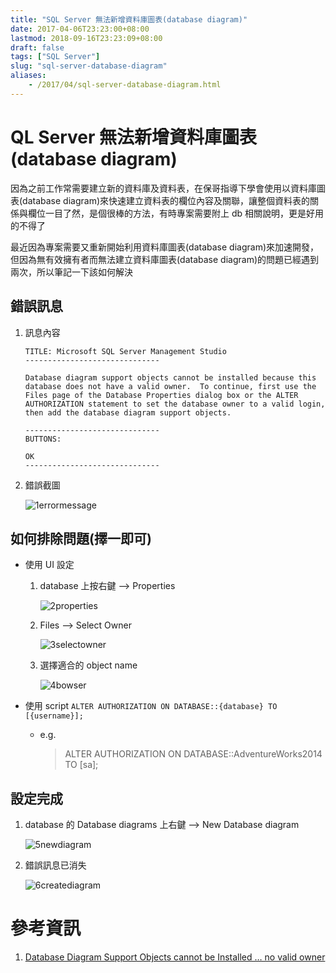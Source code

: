 ```yaml
---
title: "SQL Server 無法新增資料庫圖表(database diagram)"
date: 2017-04-06T23:23:00+08:00
lastmod: 2018-09-16T23:23:09+08:00
draft: false
tags: ["SQL Server"]
slug: "sql-server-database-diagram"
aliases:
    - /2017/04/sql-server-database-diagram.html
---
```

# QL Server 無法新增資料庫圖表(database diagram)
因為之前工作常需要建立新的資料庫及資料表，在保哥指導下學會使用以資料庫圖表(database diagram)來快速建立資料表的欄位內容及關聯，讓整個資料表的關係與欄位一目了然，是個很棒的方法，有時專案需要附上 db 相關說明，更是好用的不得了

最近因為專案需要又重新開始利用資料庫圖表(database diagram)來加速開發，但因為無有效擁有者而無法建立資料庫圖表(database diagram)的問題已經遇到兩次，所以筆記一下該如何解決

## 錯誤訊息
1. 訊息內容
    
    ``` 
    TITLE: Microsoft SQL Server Management Studio
    ------------------------------

    Database diagram support objects cannot be installed because this database does not have a valid owner.  To continue, first use the Files page of the Database Properties dialog box or the ALTER AUTHORIZATION statement to set the database owner to a valid login, then add the database diagram support objects.

    ------------------------------
    BUTTONS:

    OK
    ------------------------------
    ```
2. 錯誤截圖
    
    ![1errormessage](https://cloud.githubusercontent.com/assets/3851540/24761793/076cbe5a-1b1f-11e7-856c-d00871ab0fec.png)

## 如何排除問題(擇一即可)
*   使用 UI 設定
    1.  database 上按右鍵 --> Properties
        
        ![2properties](https://cloud.githubusercontent.com/assets/3851540/24761794/07ac33fa-1b1f-11e7-99af-aef6ab1cfcf1.png)

    2.  Files --> Select Owner

        ![3selectowner](https://cloud.githubusercontent.com/assets/3851540/24761799/07befaa8-1b1f-11e7-9c8d-887acd2ca9b3.png)

    3.  選擇適合的 object name

        ![4bowser](https://cloud.githubusercontent.com/assets/3851540/24761800/07c0b01e-1b1f-11e7-8af2-472267f94545.png)

*   使用 script
    `ALTER AUTHORIZATION ON DATABASE::{database} TO [{username}];`

    *   e.g.
        
        > ALTER AUTHORIZATION ON DATABASE::AdventureWorks2014 TO [sa];

## 設定完成

1.  database 的 Database diagrams 上右鍵 --> New Database diagram
    
    ![5newdiagram](https://cloud.githubusercontent.com/assets/3851540/24761797/07bc35a2-1b1f-11e7-8078-a02d2b844059.png)

2.  錯誤訊息已消失

    ![6creatediagram](https://cloud.githubusercontent.com/assets/3851540/24761798/07bf1c86-1b1f-11e7-8b61-45fd7ca04c66.png)

# 參考資訊
1. [Database Diagram Support Objects cannot be Installed … no valid owner](http://stackoverflow.com/questions/2043382/database-diagram-support-objects-cannot-be-installed-no-valid-owner)

